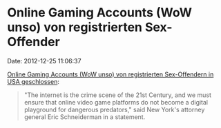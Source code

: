 Online Gaming Accounts (WoW unso) von registrierten Sex-Offender
================================================================

Date: 2012-12-25 11:06:37

[Online Gaming Accounts (WoW unso) von registrierten Sex-Offendern in
USA geschlossen](http://www.bbc.co.uk/news/technology-20810421):

> \"The internet is the crime scene of the 21st Century, and we must
> ensure that online video game platforms do not become a digital
> playground for dangerous predators,\" said New York\'s attorney
> general Eric Schneiderman in a statement.
